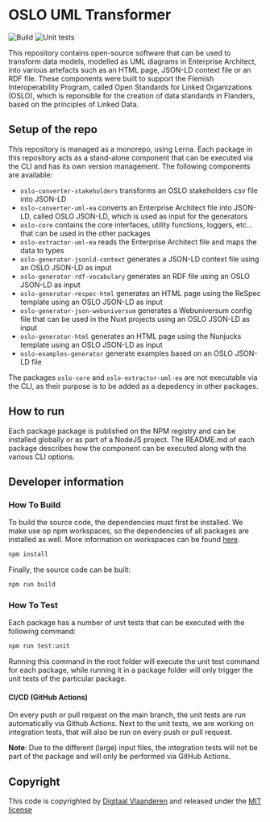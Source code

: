 # OSLO UML Transformer

![Build](https://github.com/informatievlaanderen/OSLO-UML-Transformer/actions/workflows/ci-build.yml/badge.svg)
![Unit tests](https://github.com/informatievlaanderen/OSLO-UML-Transformer/actions/workflows/ci-unit-tests.yml/badge.svg)

This repository contains open-source software that can be used to transform data models, modelled as UML diagrams in Enterprise Architect, into various artefacts such as an HTML page, JSON-LD context file or an RDF file. These components were built to support the Flemish Interoperability Program, called Open Standards for Linked Organizations (OSLO), which is reponsible for the creation of data standards in Flanders, based on the principles of Linked Data.

## Setup of the repo

This repository is managed as a monorepo, using Lerna. Each package in this repository acts as a stand-alone component that can be executed via the CLI and has its own version management. The following components are available:

- `oslo-converter-stakeholders` transforms an OSLO stakeholders csv file into JSON-LD
- `oslo-converter-uml-ea` converts an Enterprise Architect file into JSON-LD, called OSLO JSON-LD, which is used as input for the generators
- `oslo-core` contains the core interfaces, utility functions, loggers, etc... that can be used in the other packages
- `oslo-extractor-uml-ea` reads the Enterprise Architect file and maps the data to types
- `oslo-generator-jsonld-context` generates a JSON-LD context file using an OSLO JSON-LD as input
- `oslo-generator-rdf-vocabulary` generates an RDF file using an OSLO JSON-LD as input
- `oslo-generator-respec-html` generates an HTML page using the ReSpec template using an OSLO JSON-LD as input
- `oslo-generator-json-webuniversum` generates a Webuniversum config file that can be used in the Nuxt projects using an OSLO JSON-LD as input
- `oslo-generator-html` generates an HTML page using the Nunjucks template using an OSLO JSON-LD as input
- `oslo-examples-generator` generate examples based on an OSLO JSON-LD file

The packages `oslo-core` and `oslo-extractor-uml-ea` are not executable via the CLI, as their purpose is to be added as a depedency in other packages.

## How to run

Each package package is published on the NPM registry and can be installed globally or as part of a NodeJS project. The README.md of each package describes how the component can be executed along with the various CLI options.

## Developer information

### How To Build

To build the source code, the dependencies must first be installed. We make use op npm workspaces, so the dependencies of all packages are installed as well. More information on workspaces can be found [here](https://docs.npmjs.com/cli/v10/using-npm/workspaces).

```bash
npm install
```

Finally, the source code can be built:

```bash
npm run build
```

### How To Test

Each package has a number of unit tests that can be executed with the following command:

```bash
npm run test:unit
```

Running this command in the root folder will execute the unit test command for each package, while running it in a package folder will only trigger the unit tests of the particular package.

#### CI/CD (GitHub Actions)

On every push or pull request on the main branch, the unit tests are run automatically via Github Actions. Next to the unit tests, we are working on integration tests, that will also be run on every push or pull request.

**Note**: Due to the different (large) input files, the integration tests will not be part of the package and will only be performed via GitHub Actions.

## Copyright

This code is copyrighted by [Digitaal Vlaanderen](https://www.vlaanderen.be/digitaal-vlaanderen) and released under the [MIT license](./LICENSE)
